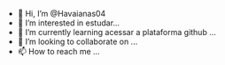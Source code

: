 - 👋 Hi, I’m @Havaianas04
- 👀 I’m interested in estudar...
- 🌱 I’m currently learning acessar a plataforma github ...
- 💞️ I’m looking to collaborate on ...
- 📫 How to reach me ...

<!---
Havaianas04/Havaianas04 is a ✨ special ✨ repository because its `README.md` (this file) appears on your GitHub profile.
You can click the Preview link to take a look at your changes.
--->

